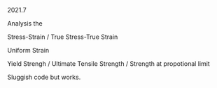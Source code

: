 2021.7

Analysis the 

Stress-Strain / True Stress-True Strain

Uniform Strain

Yield Strengh / Ultimate Tensile Strength / Strength at propotional limit

Sluggish code but works.
